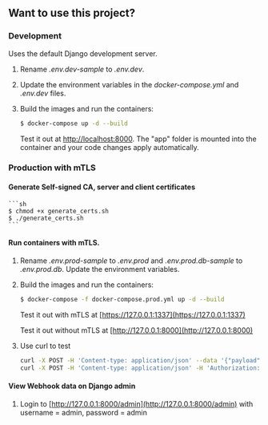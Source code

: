 ## Want to use this project?

### Development

Uses the default Django development server.

1. Rename *.env.dev-sample* to *.env.dev*.
1. Update the environment variables in the *docker-compose.yml* and *.env.dev* files.
1. Build the images and run the containers:

    ```sh
    $ docker-compose up -d --build
    ```

    Test it out at [http://localhost:8000](http://localhost:8000). The "app" folder is mounted into the container and your code changes apply automatically.

### Production with mTLS

#### Generate Self-signed CA, server and client certificates

    ```sh
    $ chmod +x generate_certs.sh
    $ ./generate_certs.sh
    ```


#### Run containers with mTLS.

1. Rename *.env.prod-sample* to *.env.prod* and *.env.prod.db-sample* to *.env.prod.db*. Update the environment variables.
1. Build the images and run the containers:

    ```sh
    $ docker-compose -f docker-compose.prod.yml up -d --build
    ```

    Test it out with mTLS at [https://127.0.0.1:1337](https://127.0.0.1:1337)
    
    Test it out without mTLS at [http://127.0.0.1:8000](http://127.0.0.1:8000)
1. Use curl to test

    ```sh
    curl -X POST -H 'Content-type: application/json' --data '{"payload": { "a": "b"}}' https://127.0.0.1:1337/public-webhook/ --key nginx/certificates/client.key --cert nginx/certificates/client.crt --cacert nginx/certificates/server_ca.pem
    curl -X POST -H 'Content-type: application/json' -H 'Authorization: Token 61c0ef4aa8b8e9b6fd95612ca57e0cd727eabbe6' --data '{"payload": { "a": "b"}}' https://127.0.0.1:1337/webhook/ --key nginx/certificates/client.key --cert nginx/certificates/client.crt --cacert nginx/certificates/server_ca.pem
    ```
    
#### View Webhook data on Django admin
1. Login to [http://127.0.0.1:8000/admin](http://127.0.0.1:8000/admin) with username = admin, password = admin
